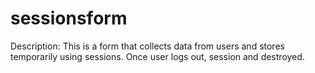 # sessionsform
Description: This is a form that collects data from users and stores temporarily using sessions. Once user logs out, session and destroyed.
